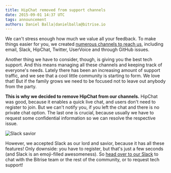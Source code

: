 ```yaml
---
title: HipChat removed from support channels
date: 2015-09-01 14:37 UTC
tags: announcement
authors: Daniel Balla|danielballa@bitrise.io
---
```

We can't stress enough how much we value all your feedback. To make things easier for you, we created [numerous channels to reach us](https://www.bitrise.io/contact), including email, Slack, HipChat, Twitter, UserVoice and through GitHub issues.


Another thing we have to consider, though, is giving you the best tech support. And this means managing all these channels and keeping track of everyone's needs. Lately there has been an increasing amount of support traffic, and we see that a cool little community is starting to form. We love that! But if the family grows we need to be focused not to leave out anybody from the party.


**This is why we decided to remove HipChat from our channels.** HipChat was good, because it enables a quick live chat, and users don't need to register to join.
But we can't notify you, if you left the chat and there is no private chat option. The last one is crucial, because usually we have to request some confidential information so we can resolve the respective issue.

![Slack savior](slack_savior.png)

However, we accepted Slack as our lord and savior, because it has all these features! Only downside: you have to register, but that's just a few seconds (and Slack is an emoji-filled awesomeness).
So [head over to our Slack](chat.bitrise.io) to chat with the Bitrise team or the rest of the community, or to request tech support!
